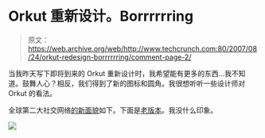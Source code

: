 # Orkut 重新设计。Borrrrrring

> 原文：<https://web.archive.org/web/http://www.techcrunch.com:80/2007/08/24/orkut-redesign-borrrrrring/comment-page-2/>

当我昨天写下即将到来的 Orkut 重新设计时，我希望能有更多的东西…我不知道。鼓舞人心？相反，我们得到了新的图标和圆角。我很想听听一些设计师对 Orkut 的看法。

全球第二大社交网络[的](https://web.archive.org/web/20100102220754/http://www.techcrunch.com/2007/08/24/is-orkut-a-social-networking-heavyweight-comscore-says-yes/)[新面貌](https://web.archive.org/web/20100102220754/http://en.blog.orkut.com/2007/08/redesign-preview-true-blue-simplicity.html)如下。下面是[老版本](https://web.archive.org/web/20100102220754/http://www.techcrunch.com/wp-content/oldorkut.png)。我没什么印象。

![](img/8d057d5a63526a1b7655e49a2d611a97.png)